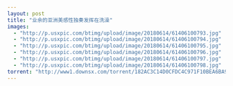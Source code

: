 ```yaml
---
layout: post
title: "业余的亚洲美感性独奏发挥在洗澡"
images:
  - "http://p.usxpic.com/btimg/upload/image/20180614/61406100793.jpg"
  - "http://p.usxpic.com/btimg/upload/image/20180614/61406100794.jpg"
  - "http://p.usxpic.com/btimg/upload/image/20180614/61406100795.jpg"
  - "http://p.usxpic.com/btimg/upload/image/20180614/61406100796.jpg"
  - "http://p.usxpic.com/btimg/upload/image/20180614/61406100797.jpg"
  - "http://p.usxpic.com/btimg/upload/image/20180614/61406100798.jpg"
torrent: "http://www1.downsx.com/torrent/182AC3C14D0CFDC4C971F10BEA6BA9FC6EC7197C"
---
```

